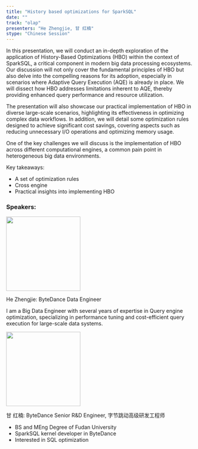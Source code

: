 ```yaml
---
title: "History based optimizations for SparkSQL"
date: ""
track: "olap"
presenters: "He Zhengjie, 甘 红楠"
stype: "Chinese Session"
---
```


In this presentation, we will conduct an in-depth exploration of the application of History-Based Optimizations (HBO) within the context of SparkSQL, a critical component in modern big data processing ecosystems. Our discussion will not only cover the fundamental principles of HBO but also delve into the compelling reasons for its adoption, especially in scenarios where Adaptive Query Execution (AQE) is already in place. We will dissect how HBO addresses limitations inherent to AQE, thereby providing enhanced query performance and resource utilization.

The presentation will also showcase our practical implementation of HBO in diverse large-scale scenarios, highlighting its effectiveness in optimizing complex data workflows.  In addition, we will detail some optimization rules designed to achieve significant cost savings, covering aspects such as reducing unnecessary I/O operations and optimizing memory usage.

One of the key challenges we will discuss is the implementation of HBO across different computational engines, a common pain point in heterogeneous big data environments. 

Key takeaways:
- A set of optimization rules
- Cross engine
- Practical insights into implementing HBO

### Speakers:


<img src="https://sessionize.com/image/d454-400o400o1-ahCLB728yY3mjf8N7yAAtu.jpg" width="200" /><br/>

He Zhengjie: ByteDance Data Engineer

I am a Big Data Engineer with several years of expertise in Query engine optimization, specializing in performance tuning and cost-efficient query execution for large-scale data systems.


<img src="https://sessionize.com/image/c52a-400o400o1-fqHUaN3MbFjUnx1NxULM9c.jpg" width="200" /><br/>

甘 红楠: ByteDance Senior R&D Engineer, 字节跳动高级研发工程师

* BS and MEng Degree of Fudan University
* SparkSQL kernel developer in ByteDance
* Interested in SQL optimization

